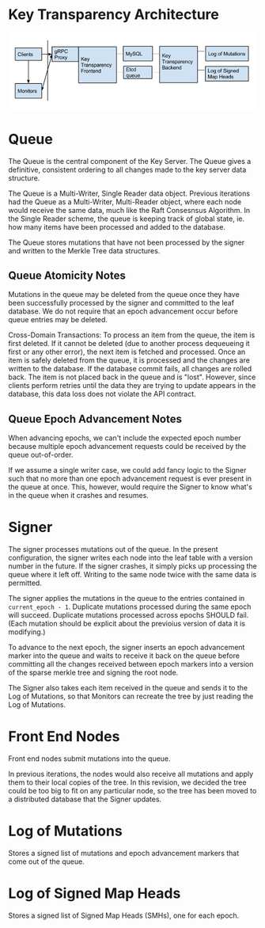 # Key Transparency Architecture

![Architecture](images/architecture.png)

# Queue
The Queue is the central component of the Key Server.
The Queue gives a definitive, consistent ordering to all changes made to the 
key server data structure.

The Queue is a Multi-Writer, Single Reader data object.
Previous iterations had the Queue as a Multi-Writer, Multi-Reader object, where 
each node would receive the same data, much like the Raft Consesnsus Algorithm. 
In the Single Reader scheme, the queue is keeping track of global state, ie. how 
many items have been processed and added to the database.

The Queue stores mutations that have not been processed by the signer and 
written to the Merkle Tree data structures.

## Queue Atomicity Notes
Mutations in the queue may be deleted from the queue once they have been 
successfully processed by the signer and committed to the leaf database. We do 
not require that an epoch advancement occur before queue entries may be deleted.

Cross-Domain Transactions:
To process an item from the queue, the item is first deleted. If it cannot be
deleted (due to another process dequeueing it first or any other error), the next
item is fetched and processed. Once an item is safely deleted from the queue, it
is processed and the changes are written to the database. If the database commit
fails, all changes are rolled back. The item is not placed back in the queue and
is "lost". However, since clients perform retries until the data they are trying
to update appears in the database, this data loss does not violate the API
contract.

## Queue Epoch Advancement Notes
When advancing epochs, we can't include the expected epoch number because 
multiple epoch advancement requests could be received by the queue out-of-order.

If we assume a single writer case, we could add fancy logic to the Signer such 
that no more than one epoch advancement request is ever present in the  queue at
once. This, however, would require the Signer to know what's in the queue when it
crashes and resumes.

# Signer
The signer processes mutations out of the queue.
In the present configuration, the signer writes each node into the leaf table 
with a version number in the future. If the signer crashes, it simply picks up
processing the queue where it left off. Writing to the same node twice with the 
same data is permitted.

The signer applies the mutations in the queue to the entries contained in 
`current_epoch - 1`. Duplicate mutations processed during the same epoch will 
succeed. Duplicate mutations processed across epochs SHOULD fail. (Each 
mutation should be explicit about the previoius version of data it is modifying.)

To advance to the next epoch, the signer inserts an epoch advancement marker 
into the queue and waits to receive it back on the queue before committing all 
the changes received between epoch markers into a version of the sparse merkle
tree and signing the root node. 

The Signer also takes each item received in the queue and sends it to the 
Log of Mutations, so that Monitors can recreate the tree by just reading the 
Log of Mutations.

# Front End Nodes
Front end nodes submit mutations into the queue. 

In previous iterations, the nodes would also receive all mutations and apply 
them to their local copies of the tree. In this revision, we decided the tree
could be too big to fit on any particular node, so the tree has been moved to 
a distributed database that the Signer updates.

# Log of Mutations
Stores a signed list of mutations and epoch advancement markers that come out of 
the queue.

# Log of Signed Map Heads
Stores a signed list of Signed Map Heads (SMHs), one for each epoch.


